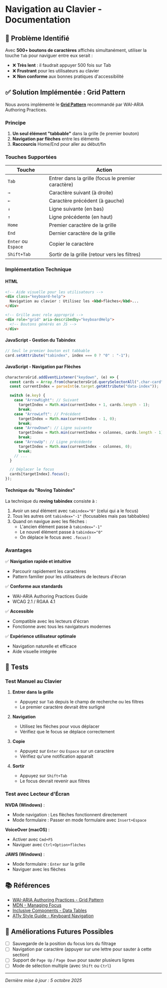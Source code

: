 # Navigation au Clavier - Documentation

## 🎯 Problème Identifié

Avec **500+ boutons de caractères** affichés simultanément, utiliser la touche `Tab` pour naviguer entre eux serait :

- ❌ **Très lent** : il faudrait appuyer 500 fois sur Tab
- ❌ **Frustrant** pour les utilisateurs au clavier
- ❌ **Non conforme** aux bonnes pratiques d'accessibilité

## ✅ Solution Implémentée : Grid Pattern

Nous avons implémenté le **[Grid Pattern](https://www.w3.org/WAI/ARIA/apg/patterns/grid/)** recommandé par WAI-ARIA Authoring Practices.

### Principe

1. **Un seul élément "tabbable"** dans la grille (le premier bouton)
2. **Navigation par flèches** entre les éléments
3. **Raccourcis** Home/End pour aller au début/fin

### Touches Supportées

| Touche              | Action                                             |
| ------------------- | -------------------------------------------------- |
| `Tab`               | Entrer dans la grille (focus le premier caractère) |
| `→`                 | Caractère suivant (à droite)                       |
| `←`                 | Caractère précédent (à gauche)                     |
| `↓`                 | Ligne suivante (en bas)                            |
| `↑`                 | Ligne précédente (en haut)                         |
| `Home`              | Premier caractère de la grille                     |
| `End`               | Dernier caractère de la grille                     |
| `Enter` ou `Espace` | Copier le caractère                                |
| `Shift+Tab`         | Sortir de la grille (retour vers les filtres)      |

### Implémentation Technique

#### HTML

```html
<!-- Aide visuelle pour les utilisateurs -->
<div class="keyboard-help">
  Navigation au clavier : Utilisez les <kbd>flèches</kbd>...
</div>

<!-- Grille avec role approprié -->
<div role="grid" aria-describedby="keyboardHelp">
  <!-- Boutons générés en JS -->
</div>
```

#### JavaScript - Gestion du Tabindex

```javascript
// Seul le premier bouton est tabbable
card.setAttribute("tabindex", index === 0 ? "0" : "-1");
```

#### JavaScript - Navigation par Flèches

```javascript
charactersGrid.addEventListener("keydown", (e) => {
  const cards = Array.from(charactersGrid.querySelectorAll(".char-card"));
  const currentIndex = parseInt(e.target.getAttribute("data-index"));

  switch (e.key) {
    case "ArrowRight": // Suivant
      targetIndex = Math.min(currentIndex + 1, cards.length - 1);
      break;
    case "ArrowLeft": // Précédent
      targetIndex = Math.max(currentIndex - 1, 0);
      break;
    case "ArrowDown": // Ligne suivante
      targetIndex = Math.min(currentIndex + colonnes, cards.length - 1);
      break;
    case "ArrowUp": // Ligne précédente
      targetIndex = Math.max(currentIndex - colonnes, 0);
      break;
    // ...
  }

  // Déplacer le focus
  cards[targetIndex].focus();
});
```

#### Technique du "Roving Tabindex"

La technique du **roving tabindex** consiste à :

1. Avoir un seul élément avec `tabindex="0"` (celui qui a le focus)
2. Tous les autres ont `tabindex="-1"` (focusables mais pas tabbables)
3. Quand on navigue avec les flèches :
   - L'ancien élément passe à `tabindex="-1"`
   - Le nouvel élément passe à `tabindex="0"`
   - On déplace le focus avec `.focus()`

### Avantages

✅ **Navigation rapide et intuitive**

- Parcourir rapidement les caractères
- Pattern familier pour les utilisateurs de lecteurs d'écran

✅ **Conforme aux standards**

- WAI-ARIA Authoring Practices Guide
- WCAG 2.1 / RGAA 4.1

✅ **Accessible**

- Compatible avec les lecteurs d'écran
- Fonctionne avec tous les navigateurs modernes

✅ **Expérience utilisateur optimale**

- Navigation naturelle et efficace
- Aide visuelle intégrée

## 🧪 Tests

### Test Manuel au Clavier

1. **Entrer dans la grille**

   - Appuyez sur `Tab` depuis le champ de recherche ou les filtres
   - Le premier caractère devrait être surligné

2. **Navigation**

   - Utilisez les flèches pour vous déplacer
   - Vérifiez que le focus se déplace correctement

3. **Copie**

   - Appuyez sur `Enter` ou `Espace` sur un caractère
   - Vérifiez qu'une notification apparaît

4. **Sortir**
   - Appuyez sur `Shift+Tab`
   - Le focus devrait revenir aux filtres

### Test avec Lecteur d'Écran

**NVDA (Windows)** :

- Mode navigation : Les flèches fonctionnent directement
- Mode formulaire : Passer en mode formulaire avec `Insert+Espace`

**VoiceOver (macOS)** :

- Activer avec `Cmd+F5`
- Naviguer avec `Ctrl+Option+flèches`

**JAWS (Windows)** :

- Mode formulaire : `Enter` sur la grille
- Naviguer avec les flèches

## 📚 Références

- [WAI-ARIA Authoring Practices - Grid Pattern](https://www.w3.org/WAI/ARIA/apg/patterns/grid/)
- [MDN - Managing Focus](https://developer.mozilla.org/en-US/docs/Web/Accessibility/Keyboard-navigable_JavaScript_widgets)
- [Inclusive Components - Data Tables](https://inclusive-components.design/data-tables/)
- [A11y Style Guide - Keyboard Navigation](https://a11y-style-guide.com/style-guide/section-general.html#kssref-general-keyboard-navigation)

## 🔄 Améliorations Futures Possibles

- [ ] Sauvegarde de la position du focus lors du filtrage
- [ ] Navigation par caractère (appuyer sur une lettre pour sauter à cette section)
- [ ] Support de `Page Up` / `Page Down` pour sauter plusieurs lignes
- [ ] Mode de sélection multiple (avec `Shift` ou `Ctrl`)

---

_Dernière mise à jour : 5 octobre 2025_
